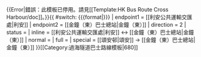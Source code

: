 {{Error|錯誤：此模板已停用。請見[[Template:HK Bus Route Cross Harbour/doc]]。}}{{ #switch: {{{format|}}}
  | endpoint1 = [[利安公共運輸交匯處|利安]]
  | endpoint2 = [[金鐘（東）巴士總站|金鐘（東）]]
  | direction = 2
  | status = 
  | inline = [[利安公共運輸交匯處|利安]] ↔ [[金鐘（東）巴士總站|金鐘（東）]]
  | normal =
  | full =
  | special = [[頌安邨|頌安]] → [[金鐘（東）巴士總站|金鐘（東）]]
}}<noinclude>[[Category:過海隧道巴士路線模板|680]]</noinclude>